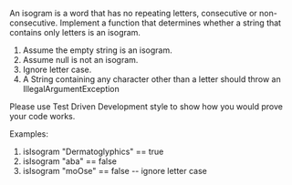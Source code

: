An isogram is a word that has no repeating letters, consecutive or non-consecutive. Implement a function that determines whether a string that
contains only letters is an isogram.

1. Assume the empty string is an isogram.
2. Assume null is not an isogram.
3. Ignore letter case.
4. A String containing any character other than a letter should throw an IllegalArgumentException

Please use Test Driven Development style to show how you would prove your code works.

Examples:
1. isIsogram "Dermatoglyphics" == true 
2. isIsogram "aba" == false 
3. isIsogram "moOse" == false -- ignore letter case
